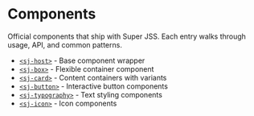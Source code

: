 # Components

Official components that ship with Super JSS. Each entry walks through usage,
API, and common patterns.

- [`<sj-host>`](sj-host.md) - Base component wrapper
- [`<sj-box>`](sj-box.md) - Flexible container component
- [`<sj-card>`](sj-card.md) - Content containers with variants
- [`<sj-button>`](sj-button.md) - Interactive button components
- [`<sj-typography>`](sj-typography.md) - Text styling components
- [`<sj-icon>`](sj-icon.md) - Icon components

